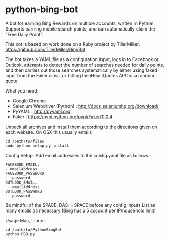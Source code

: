 python-bing-bot
===============

A bot for earning Bing Rewards on multiple accounts, written in Python.
Supports earning mobile search points, and can automatically claim the 
"Free Daily Point".

This bot is based on work done on a Ruby project by TillerMiller.
https://github.com/TillerMiller/BingBot

The bot takes a YAML file as a configuration input, logs in to Facebook or Outlook, 
attempts to detect the number of searches needed for daily points, and then carries
out those searches systematically by either using faked input from the Faker class,
or hitting the iHeartQuotes API for a random quote.

What you need:

- Google Chrome
- Selenium Webdriver (Python) : http://docs.seleniumhq.org/download/
- PyYAML : http://pyyaml.org
- Faker : https://pypi.python.org/pypi/Faker/0.0.4

Unpack all archives and install them according to the directions given on each website.
On OSX this usually entails

    cd /path/to/files
    sudo python setup.py install

Config Setup:
Add email addresses to the config.yaml file as follows

    FACEBOOK_EMAIL:
    - emailAddress
    FACEBOOK_PASSWORD
     - password
    OUTLOOK_EMAIL:
     - emailAddress
    OUTLOOK_PASSWORD:
     - password

Be mindful of the SPACE, DASH, SPACE before any config inputs
List as many emails as necessary (Bing has a 5 account per IP/household limit)


Usage
Mac, Linux : 

    cd /path/to/PythonBingBot
    python PBB.py
